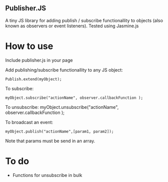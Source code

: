 Publisher.JS
----------------

A tiny JS library for adding publish / subscribe functionallity to objects (also known as observers or event listeners).
Tested using Jasmine.js


How to use
============

Include publisher.js in your page

Add publishing/subscribe functionallity to any JS object:

	Publish.extend(myObject);

To subscribe:

	myObject.subscribe("actionName", observer.callbackFunction );


To unsubscribe:
	myObject.unsubscribe("actionName", observer.callbackFunction );


To broadcast an event:

	myObject.publish("actionName",[param1, param2]);

Note that params must be send in an array.

To do
==========
- Functions for unsubscribe in bulk
